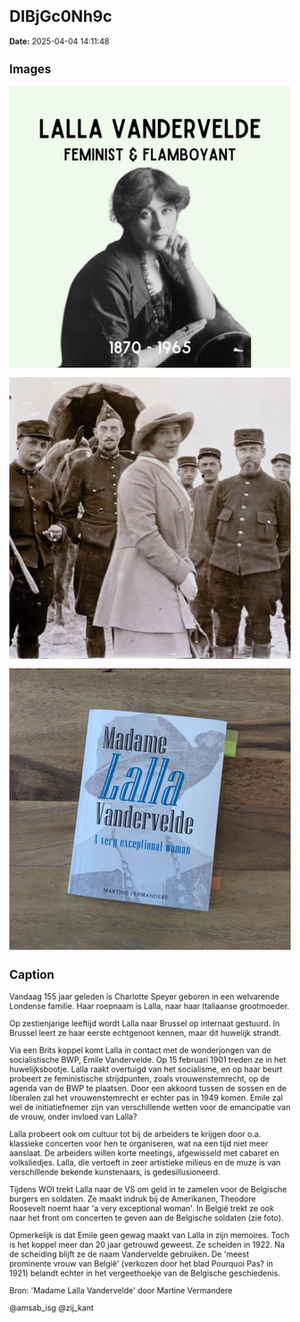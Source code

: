 # DIBjGc0Nh9c

**Date:** 2025-04-04 14:11:48

## Images

![Image](../images/DIBjGc0Nh9c_0.webp)

![Image](../images/DIBjGc0Nh9c_1.webp)

![Image](../images/DIBjGc0Nh9c_2.webp)

## Caption

Vandaag 155 jaar geleden is Charlotte Speyer geboren in een welvarende Londense familie. Haar roepnaam is Lalla, naar haar Italiaanse grootmoeder. 

Op zestienjarige leeftijd wordt Lalla naar Brussel op internaat gestuurd. In Brussel leert ze haar eerste echtgenoot kennen, maar dit huwelijk strandt. 

Via een Brits koppel komt Lalla in contact met de wonderjongen van de socialistische BWP, Emile Vandervelde. Op 15 februari 1901 treden ze in het huwelijksbootje. Lalla raakt overtuigd van het socialisme, en op haar beurt probeert ze feministische strijdpunten, zoals vrouwenstemrecht, op de agenda van de BWP te plaatsen. Door een akkoord tussen de sossen en de liberalen zal het vrouwenstemrecht er echter pas in 1949 komen. Emile zal wel de initiatiefnemer zijn van verschillende wetten voor de emancipatie van de vrouw, onder invloed van Lalla? 

Lalla probeert ook om cultuur tot bij de arbeiders te krijgen door o.a. klassieke concerten voor hen te organiseren, wat na een tijd niet meer aanslaat. De arbeiders willen korte meetings, afgewisseld met cabaret en volksliedjes. Lalla, die vertoeft in zeer artistieke milieus en de muze is van verschillende bekende kunstenaars, is gedesillusioneerd.

Tijdens WOI trekt Lalla naar de VS om geld in te zamelen voor de Belgische burgers en soldaten. Ze maakt indruk bij de Amerikanen, Theodore Roosevelt noemt haar 'a very exceptional woman'. In België trekt ze ook naar het front om concerten te geven aan de Belgische soldaten (zie foto). 

Opmerkelijk is dat Emile geen gewag maakt van Lalla in zijn memoires. Toch is het koppel meer dan 20 jaar getrouwd geweest. Ze scheiden in 1922. Na de scheiding blijft ze de naam Vandervelde gebruiken. De 'meest prominente vrouw van België' (verkozen door het blad Pourquoi Pas? in 1921) belandt echter in het vergeethoekje van de Belgische geschiedenis. 

Bron: 'Madame Lalla Vandervelde' door Martine Vermandere

@amsab_isg @zij_kant

